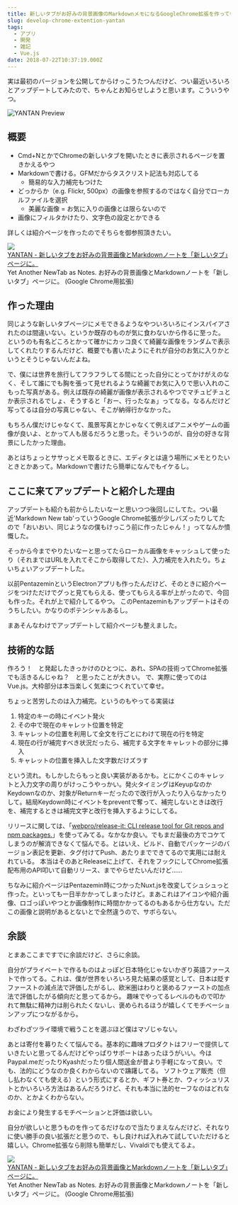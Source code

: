 ```yaml
---
title: 新しいタブがお好みの背景画像のMarkdownメモになるGoogleChrome拡張を作っている
slug: develop-chrome-extention-yantan
tags:
  - アプリ
  - 開発
  - 雑記
  - Vue.js
date: 2018-07-22T10:37:19.000Z
---
```


実は最初のバージョンを公開してからけっこうたつんだけど、つい最近いろいろとアップデートしてみたので、ちゃんとお知らせしようと思います。こういうやつ。

![YANTAN Preview](https://aquitcd.github.io/yantan/ogp.png)

## 概要
+ Cmd+NとかでChromeの新しいタブを開いたときに表示されるページを置きかえるやつ
+ Markdownで書ける。GFMだからタスクリスト記法も対応してる
  + 簡易的な入力補完もつけた
+ どっからか（e.g. Flickr, 500px）の画像を参照するのではなく自分でローカルファイルを選択
  + 美麗な画像 = お気に入りの画像とは限らないので
+ 画像にフィルタかけたり、文字色の設定とかできる

詳しくは紹介ページを作ったのでそちらを御参照頂きたい。
<div class="linkbox"> <div class="linkbox_image"> <a href="https://aquitcd.github.io/yantan/ja" target="_blank" > <img src="https://aquitcd.github.io/yantan/_nuxt/img/hero.a6ac973.png" style="border: none;" /> </a> </div> <div class="link_info"> <div class="link_title"> <a href="https://aquitcd.github.io/yantan/ja" target="_blank" >YANTAN - 新しいタブをお好みの背景画像とMarkdownノートを「新しいタブ」ページに。</a> </div> <div class="link_description">Yet Another NewTab as Notes.
お好みの背景画像とMarkdownノートを「新しいタブ」ページに。
(Google Chrome用拡張)</div></div></div>

## 作った理由
同じような新しいタブページにメモできるようなやついろいろにインスパイアされたのは間違いない。というか既存のものが気に食わないから作るに至った。
というのも有名どころとかって確かにカッコ良くて綺麗な画像をランダムで表示してくれたりするんだけど、概要でも書いたようにそれが自分のお気に入りかというとそうじゃないんだよね。

で、僕には世界を旅行してフラフラしてる間にとった自分にとってかけがえのなく、そして誰にでも胸を張って見せれるような綺麗でお気に入りで思い入れのこもった写真がある。例えば既存の綺麗が画像が表示されるやつでマチュピチュとか表示されるでしょ、そうすると「おー、行ったなぁ」ってなる。なるんだけど写ってるは自分の写真じゃない、そこが納得行かなかった。

もちろん僕だけじゃなくて、風景写真とかじゃなくて例えばアニメやゲームの画像が良いよ、とかって人も居るだろうと思った。そういうのが、自分の好きな背景にしたかった理由。

あとはちょっとササっとメモ取るときに、エディタとは違う場所にメモとりたいときとかあって。Markdownで書けたら簡単になんでもイケるし。

## ここに来てアップデートと紹介した理由
アップデートも紹介も前からしたいなーと思いつつ後回しにしてた。つい最近'Markdown New tab'っていうGoogle Chrome拡張が少しバズったりしてたので「おいおい、同じようなの僕もけっこう前に作ったじゃん！」ってなんか憤慨した。

そっから今までやりたいなーと思ってたらローカル画像をキャッシュして使ったり（それまではURLを入れてそこから取得してた）、入力補完を入れたり。ちょいちょいアップデートした。

以前PentazeminというElectronアプリも作ったんだけど、そのときに紹介ページをつけただけでグっと見てもらえる、使ってもらえる率が上がったので、今回も作った。それが上で紹介してるやつ。
このPentazeminもアップデートはそのうちしたい。かなりのポテンシャルあるし。

まあそんなわけでアップデートして紹介ページも整えました。

## 技術的な話
作ろう！　と発起したきっかけのひとつに、あれ、SPAの技術ってChrome拡張でも活きるんじゃね？　と思ったことが大きい。
で、実際に使ってのはVue.js。大枠部分は本当楽しく気楽につくれていて幸せ。

ちょっと苦労したのは入力補完。というのもやってる実装は
1. 特定のキーの時にイベント発火
2. その中で現在のキャレット位置を特定
3. キャレットの位置を利用して全文を行ごとにわけて現在の行を特定
4. 現在の行が補完すべき状況だったら、補完する文字をキャレットの部分に挿入
5. キャレットの位置を挿入した文字数だけズラす

という流れ。もしかしたらもっと良い実装があるかも。とにかくこのキャレットと入力文字の周りがけっこうやっかい。発火タイミングはKeyupなのかKeydownなのか、対象がReturnキーだったので改行が入ったり入らなかったりして。結局Keydown時にイベントをpreventで奪って、補完しないときは改行を、補完するときは補完文字と改行を挿入するようにしてる。

リリースに関しては、「[webpro/release\-it: CLI release tool for Git repos and npm packages\.](https://github.com/webpro/release-it)」を使ってみてる。なかなか良い。でもまだ最後の方でコケてしまうのが解消できなくて悩んでる。とはいえ、ビルド、自動でパッケージのバージョン表記を更新、タグ付けてPush、あたりまでできてるので実用には耐えれている。
本当はそのあとReleaseに上げて、それをフックにしてChrome拡張配布用のAPI叩いて自動リリース、までやらせたいんだけど……

ちなみに紹介ページはPentazemin時につかったNuxt.jsを改変してシュシュっと作った。といっても一日半かかってしまったけど。まあこれはアイコンや紹介画像、ロゴっぽいやつとか画像制作に時間かかってるのもあるから仕方ない。ただこの画像と説明があるとないとで全然違うので、サボらない。

## 余談
とまあここまですでに余談だけど、さらに余談。

自分がプライベートで作るものはよっぽど日本特化じゃないかぎり英語ファーストで作ってる。これは、僕が世界をいろいろ見た結果の感覚として、日本は貶すファーストの減点法で評価したがるし、欧米圏はわりと褒めるファーストの加点法で評価したがる傾向だと思ってるから。
趣味でやってるレベルのもので叩かれて無駄に精神力は削られたくないし、褒められるほうが嬉しくてモチベーションアップにつながるから。

わざわざツライ環境で戦うことを選ぶほど僕はマゾじゃない。

あとは寄付を募りたくて悩んでる。基本的に趣味プロダクトはフリーで提供していきたいと思ってるんだけどやっぱりサポートはあったほうがいい。今はPaypal.meだったりKyashだったり個人間送金が昔より手軽になって良い。でも、法的にどうなのか良くわからないので躊躇してる。
ソフトウェア販売（但し払わなくても使える）という形式にするとか、ギフト券とか、ウィッシュリストとかいろいろ方法はあるんだろうけど、それも本当に法的セーフなのはどれなのか、とかよくわからない。

お金により発生するモチベーションと評価は欲しい。

自分が欲しいと思うものを作ってるだけなので当たりまえなんだけど、それなりに使い勝手の良い拡張だと思うので、もし良ければ入れみて試していただけると嬉しい。Chrome拡張なら削除も簡単だし、Vivaldiでも使えてるよ。

<div class="linkbox"> <div class="linkbox_image"> <a href="https://aquitcd.github.io/yantan/ja" target="_blank" > <img src="https://aquitcd.github.io/yantan/_nuxt/img/hero.a6ac973.png" style="border: none;" /> </a> </div> <div class="link_info"> <div class="link_title"> <a href="https://aquitcd.github.io/yantan/ja" target="_blank" >YANTAN - 新しいタブをお好みの背景画像とMarkdownノートを「新しいタブ」ページに。</a> </div> <div class="link_description">Yet Another NewTab as Notes.
お好みの背景画像とMarkdownノートを「新しいタブ」ページに。
(Google Chrome用拡張)</div></div></div>
